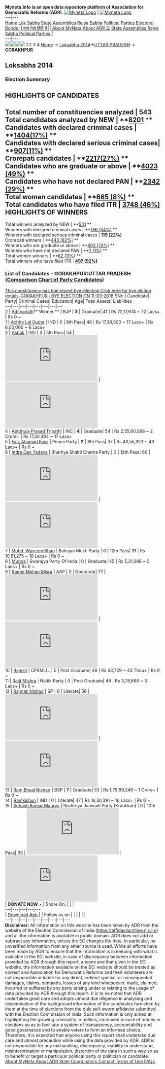 **Myneta.info is an open data repository platform of Association for Democratic Reforms (ADR).**
[![Myneta Logo](https://www.myneta.info/lib/img/myneta-logo.png)](https://www.myneta.info/) | [![Myneta Logo](https://www.myneta.info/lib/img/adr-logo.png)](https://adrindia.org)  
---|---  
[Home](https://www.myneta.info/) [Lok Sabha](https://www.myneta.info/#ls "Lok Sabha") [ State Assemblies ](https://www.myneta.info/#sa "State Assemblies") [Rajya Sabha](https://www.myneta.info/#rs "Rajya Sabha") [Political Parties ](https://www.myneta.info/party "Political Parties") [ Electoral Bonds ](https://www.myneta.info/electoral_bonds "Electoral Bonds") [ || माय नेता हिंदी में || ](https://translate.google.co.in/translate?prev=hp&hl=en&js=y&u=www.myneta.info&sl=en&tl=hi&history_state0=) [ About MyNeta ](https://adrindia.org/content/about-myneta) [ About ADR ](https://adrindia.org/about-adr/who-we-are) [☰](javascript:void\(0\))
[ State Assemblies ](https://www.myneta.info/#sa "State Assemblies") [ Rajya Sabha ](https://www.myneta.info/#rs "Rajya Sabha") [ Political Parties ](https://www.myneta.info/party "Political Parties")
|   
---|---  
![](https://www.myneta.info/lib/img/banner/banner-1.png)![](https://www.myneta.info/lib/img/banner/banner-2.png)![](https://www.myneta.info/lib/img/banner/banner-3.png)![](https://www.myneta.info/lib/img/banner/banner-4.png)
1  2  3  4 
[Home](https://www.myneta.info/) → [Loksabha 2014](https://www.myneta.info/ls2014/)→[UTTAR PRADESH](https://www.myneta.info/ls2014/index.php?action=show_constituencies&state_id=24) → **GORAKHPUR**
### 
## Loksabha 2014
###  Election Summary 
HIGHLIGHTS OF CANDIDATES  
---  
Total number of constituencies analyzed |  543   
Total candidates analyzed by NEW | **[8201](https://www.myneta.info/ls2014/index.php?action=summary&subAction=candidates_analyzed&sort=candidate#summary) **  
Candidates with declared criminal cases | **[1404(17%)](https://www.myneta.info/ls2014/index.php?action=summary&subAction=crime&sort=candidate#summary) **  
Candidates with declared serious criminal cases| **[907(11%)](https://www.myneta.info/ls2014/index.php?action=summary&subAction=serious_crime&sort=candidate#summary) **  
Crorepati candidates | **[2217(27%)](https://www.myneta.info/ls2014/index.php?action=summary&subAction=crorepati&sort=candidate#summary) **  
Candidates who are graduate or above | **[4023 (49%)](https://www.myneta.info/ls2014/index.php?action=summary&subAction=education&sort=candidate#summary) **  
Candidates who have not declared PAN | **[2342 (29%)](https://www.myneta.info/ls2014/index.php?action=summary&subAction=without_pan&sort=candidate#summary) **  
Total women candidates | **[665 (8%)](https://www.myneta.info/ls2014/index.php?action=summary&subAction=women_candidate&sort=candidate#summary) **  
Total candidates who have filed ITR | [**3748 (46%)**](https://www.myneta.info/ls2014/index.php?action=summary&subAction=filed_itr&sort=candidate#summary)  
HIGHLIGHTS OF WINNERS  
---  
Total winners analyzed by NEW | **[541](https://www.myneta.info/ls2014/index.php?action=summary&subAction=winner_analyzed&sort=candidate#summary) **  
Winners with declared criminal cases | **[186 (34%)](https://www.myneta.info/ls2014/index.php?action=summary&subAction=winner_crime&sort=candidate#summary) **  
Winners with declared serious criminal cases | **[119 (22%)](https://www.myneta.info/ls2014/index.php?action=summary&subAction=winner_serious_crime&sort=candidate#summary)**  
Crorepati winners | **[443 (82%)](https://www.myneta.info/ls2014/index.php?action=summary&subAction=winner_crorepati&sort=candidate#summary) **  
Winners who are graduate or above | **[403 (74%)](https://www.myneta.info/ls2014/index.php?action=summary&subAction=winner_education&sort=candidate#summary) **  
Winners who have not declared PAN | **[7 (1%)](https://www.myneta.info/ls2014/index.php?action=summary&subAction=winner_without_pan&sort=candidate#summary) **  
Total women winners | **[62 (11%)](https://www.myneta.info/ls2014/index.php?action=summary&subAction=winner_women&sort=candidate#summary) **  
Total winners who have filed ITR | [**497 (92%)**](https://www.myneta.info/ls2014/index.php?action=summary&subAction=winner_filed_itr&sort=candidate#summary)  
### List of Candidates - GORAKHPUR:UTTAR PRADESH ([Comparison Chart of Party Candidates](https://www.myneta.info/ls2014/comparisonchart.php?constituency_id=91))
[This constituency has had recent bye-election,Click here for bye elction details-GORAKHPUR : BYE ELECTION ON 11-03-2018](https://www.myneta.info/ls2014/index.php?action=show_candidates&constituency_id=567)
SNo | Candidate| Party| Criminal Cases| Education| Age| Total Assets| Liabilities  
---|---|---|---|---|---|---|---  
2  | [Adityanath](https://www.myneta.info/ls2014/candidate.php?candidate_id=9254)** Winner ** | BJP | **3** | Graduate| 41 | Rs 72,17,674 ~ 72 Lacs+ | Rs 0 ~   
1  | [Achhe Lal Gupta](https://www.myneta.info/ls2014/candidate.php?candidate_id=9628) | IND | 0 | 8th Pass| 46 | Rs 17,38,500 ~ 17 Lacs+ | Rs 6,00,000 ~ 6 Lacs+  
3  | [Ashok](https://www.myneta.info/ls2014/candidate.php?candidate_id=9637) | IND | 0 | 5th Pass| 54 | ![](https://myneta.info/image_v2.php?myneta_folder=ls2014&candidate_id=9637&col=ta) | ![](https://myneta.info/image_v2.php?myneta_folder=ls2014&candidate_id=9637&col=lia)  
4  | [Astbhuja Prasad Tripathi](https://www.myneta.info/ls2014/candidate.php?candidate_id=9255) | INC | **4** | Graduate| 54 | Rs 2,55,60,068 ~ 2 Crore+ | Rs 17,30,304 ~ 17 Lacs+  
5  | [Faiz Ahamad Faizi](https://www.myneta.info/ls2014/candidate.php?candidate_id=9629) | Peace Party | **2** | 8th Pass| 37 | Rs 43,55,923 ~ 43 Lacs+ | Rs 0 ~   
6  | [Indra Deo Yadava](https://www.myneta.info/ls2014/candidate.php?candidate_id=9632) | Bhartiya Shakti Chetna Party | 0 | 12th Pass| 66 | ![](https://myneta.info/image_v2.php?myneta_folder=ls2014&candidate_id=9632&col=ta) | ![](https://myneta.info/image_v2.php?myneta_folder=ls2014&candidate_id=9632&col=lia)  
7  | [Mohd. Waseem Khan](https://www.myneta.info/ls2014/candidate.php?candidate_id=9634) | Bahujan Mukti Party | 0 | 12th Pass| 31 | Rs 10,51,275 ~ 10 Lacs+ | Rs 0 ~   
8  | [Munna](https://www.myneta.info/ls2014/candidate.php?candidate_id=9627) | Swarajya Party Of India | 0 | Graduate| 45 | Rs 5,31,088 ~ 5 Lacs+ | Rs 0 ~   
9  | [Radhe Mohan Misra](https://www.myneta.info/ls2014/candidate.php?candidate_id=9252) | AAP | 0 | Doctorate| 77 | ![](https://myneta.info/image_v2.php?myneta_folder=ls2014&candidate_id=9252&col=ta) | ![](https://myneta.info/image_v2.php?myneta_folder=ls2014&candidate_id=9252&col=lia)  
10  | [Rajesh](https://www.myneta.info/ls2014/candidate.php?candidate_id=9251) | CPI(ML)L | 0 | Post Graduate| 49 | Rs 43,729 ~ 43 Thou+ | Rs 0 ~   
11  | [Rajit Mishra](https://www.myneta.info/ls2014/candidate.php?candidate_id=9635) | Naitik Party | 0 | Post Graduate| 49 | Rs 3,78,660 ~ 3 Lacs+ | Rs 0 ~   
12  | [Rajmati Nishad](https://www.myneta.info/ls2014/candidate.php?candidate_id=9250) | SP | 0 | Literate| 56 | ![](https://myneta.info/image_v2.php?myneta_folder=ls2014&candidate_id=9250&col=ta) | ![](https://myneta.info/image_v2.php?myneta_folder=ls2014&candidate_id=9250&col=lia)  
13  | [Ram Bhual Nishad](https://www.myneta.info/ls2014/candidate.php?candidate_id=9253) | BSP | **7** | Graduate| 53 | Rs 1,79,89,246 ~ 1 Crore+ | Rs 0 ~   
14  | [Ramkishun](https://www.myneta.info/ls2014/candidate.php?candidate_id=9825) | IND | 0 | Literate| 47 | Rs 16,30,391 ~ 16 Lacs+ | Rs 0 ~   
15  | [Subash Kumar Maurya](https://www.myneta.info/ls2014/candidate.php?candidate_id=9630) | Rashtriya Janwadi Party (Krantikari) | 0 | 10th Pass| 35 | ![](https://myneta.info/image_v2.php?myneta_folder=ls2014&candidate_id=9630&col=ta) | ![](https://myneta.info/image_v2.php?myneta_folder=ls2014&candidate_id=9630&col=lia)  
|  **DONATE NOW** × |  Share On:  | [](https://api.whatsapp.com/send?text=https%3A%2F%2Fmyneta.info%2Fpunjab2022%2Findex.php%3Faction%3Dshow_constituencies%26state_id%3D19) | [](https://www.facebook.com/sharer/sharer.php?u=https%3A%2F%2Fmyneta.info%2Fpunjab2022%2Findex.php%3Faction%3Dshow_constituencies%26state_id%3D19) | [](https://twitter.com/share?url=https%3A%2F%2Fmyneta.info%2Fpunjab2022%2Findex.php%3Faction%3Dshow_constituencies%26state_id%3D19)  
---|---|---|---|---  
| [ Download App ](https://play.google.com/store/apps/details?id=com.webrosoft.myneta1&pcampaignid=pcampaignidMKT-Other-global-all-co-prtnr-py-PartBadge-Mar2515-1) | [](https://play.google.com/store/apps/details?id=com.webrosoft.myneta1&pcampaignid=pcampaignidMKT-Other-global-all-co-prtnr-py-PartBadge-Mar2515-1) |  Follow us on  | [](https://www.facebook.com/adrindia.org/) | [](https://twitter.com/adrspeaks) | [](https://groups.google.com/g/national-election-watch?hl=en&pli=1) | [](https://www.instagram.com/adrspeaks/) | [](https://www.youtube.com/user/adrspeaks) | [](https://sharechat.com/profile/adrspeaks)  
---|---|---|---|---|---|---|---|---  
**Disclaimer:** All information on this website has been taken by ADR from the website of the Election Commission of India (https://affidavitarchive.nic.in/) and all the information is available in public domain. ADR does not add or subtract any information, unless the EC changes the data. In particular, no unverified information from any other source is used. While all efforts have been made by ADR to ensure that the information is in keeping with what is available in the ECI website, in case of discrepancy between information provided by ADR through this report, anyone and that given in the ECI website, the information available on the ECI website should be treated as correct and Association for Democratic Reforms and their volunteers are not responsible or liable for any direct, indirect special, or consequential damages, claims, demands, losses of any kind whatsoever, made, claimed, incurred or suffered by any party arising under or relating to the usage of data provided by ADR through this report. It is to be noted that ADR undertakes great care and adopts utmost due diligence in analysing and dissemination of the background information of the candidates furnished by them at the time of elections from the duly self-sworn affidavits submitted with the Election Commission of India. Such information is only aimed at highlighting the growing criminality in politics, increased misuse of money in elections so as to facilitate a system of transparency, accountability and good governance and to enable voters to form an informed choice. Therefore, it is expected that anyone using this report shall undertake due care and utmost precaution while using the data provided by ADR. ADR is not responsible for any mishandling, discrepancy, inability to understand, misinterpretation or manipulation, distortion of the data in such a way so as to benefit or target a particular political party or politician or candidate. 
[ About MyNeta ](https://adrindia.org/content/about-myneta) [ About ADR ](https://adrindia.org/about-adr/who-we-are) [ State Coordinators ](https://adrindia.org/about-adr/state-coordinators) [ Contact ](https://adrindia.org/contact-us) [ Terms of Use ](https://adrindia.org/content/adr-terms-use) [ FAQs ](https://adrindia.org/content/faqs)

